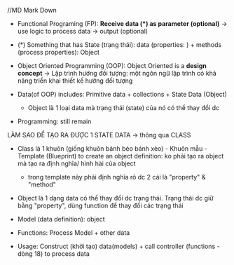 //MD Mark Down
- Functional Programing (FP): **Receive data (*) as parameter (optional)** -> use logic to process data -> output (optional)
- (*) Something that has State (trạng thái): data (properties: ) + methods (process properties): Object


- Object Oriented Programming (OOP): Object Oriented is a **design concept**
    -> Lập trình hướng đối tượng: một ngôn ngữ lập trình có khả năng triển khai thiết kế hướng đối tượng
- Data(of OOP) includes: Primitive data + collections + State Data (Object)
    + Object là 1 loại data mà trạng thái (state) của nó có thể thay đổi dc
- Programming: still remain


LÀM SAO ĐỂ TẠO RA ĐƯỢC 1 STATE DATA -> thông qua CLASS
- Class là 1 khuôn (giống khuôn bánh bèo bánh xèo) - Khuôn mẫu - Template (Blueprint) to create an object definition: ko phải tạo ra object mà tạo ra định nghĩa/ hình hài của object
    + trong template này phải định nghĩa rõ dc 2 cái là "property" & "method"
- Object là 1 dạng data có thể thay đổi dc trạng thái. Trạng thái dc giữ bằng "property", dùng function để thay đổi các trạng thái


- Model (data definition): object
- Functions: Process Model + other data
- Usage: Construct (khởi tạo) data(models) + call controller (functions - dòng 18) to process data
